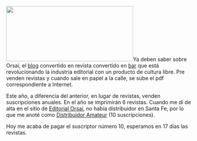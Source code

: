 <html><body><img class="alignright size-full wp-image-3604" title="puntitaN5" src="/wp-content/uploads/2012/01/puntitaN5.png" alt="" width="342" height="149">Ya deben saber sobre Orsai, el <a href="http://orsai.bitacoras.com/" target="_blank">blog</a> convertido en revista convertido en <a href="https://www.facebook.com/OrsaiBar" target="_blank">bar</a> que está revolucionando la industria editorial con un producto de cultura libre. Pre venden revistas y cuando sale en papel a la calle, se sube el pdf correspondiente a Internet.



Este año, a diferencia del anterior, en lugar de revistas, venden suscripciones anuales. En el año se imprimirán 6 revistas. Cuando me di de alta en el sitio de <a href="http://editorialorsai.com/" target="_blank">Editorial Orsai</a>, no había distribuidor en Santa Fe, por lo que me anoté como <a href="http://www.juanjoconti.com.ar/orsai/" target="_blank">Distribuidor Amateur</a> (10 suscripciones).



Hoy me acaba de pagar el suscriptor número 10, esperamos en 17 días las revistas.</body></html>